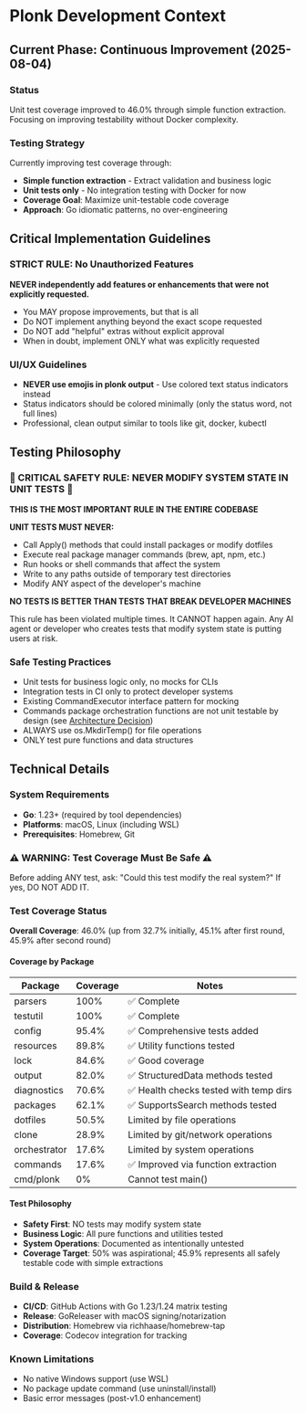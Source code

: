 # Plonk Development Context

## Current Phase: Continuous Improvement (2025-08-04)

### Status
Unit test coverage improved to 46.0% through simple function extraction. Focusing on improving testability without Docker complexity.

### Testing Strategy
Currently improving test coverage through:
- **Simple function extraction** - Extract validation and business logic
- **Unit tests only** - No integration testing with Docker for now
- **Coverage Goal**: Maximize unit-testable code coverage
- **Approach**: Go idiomatic patterns, no over-engineering

## Critical Implementation Guidelines

### STRICT RULE: No Unauthorized Features
**NEVER independently add features or enhancements that were not explicitly requested.**
- You MAY propose improvements, but that is all
- Do NOT implement anything beyond the exact scope requested
- Do NOT add "helpful" extras without explicit approval
- When in doubt, implement ONLY what was explicitly requested

### UI/UX Guidelines
- **NEVER use emojis in plonk output** - Use colored text status indicators instead
- Status indicators should be colored minimally (only the status word, not full lines)
- Professional, clean output similar to tools like git, docker, kubectl

## Testing Philosophy

### 🚨 CRITICAL SAFETY RULE: NEVER MODIFY SYSTEM STATE IN UNIT TESTS 🚨

**THIS IS THE MOST IMPORTANT RULE IN THE ENTIRE CODEBASE**

**UNIT TESTS MUST NEVER:**
- Call Apply() methods that could install packages or modify dotfiles
- Execute real package manager commands (brew, apt, npm, etc.)
- Run hooks or shell commands that affect the system
- Write to any paths outside of temporary test directories
- Modify ANY aspect of the developer's machine

**NO TESTS IS BETTER THAN TESTS THAT BREAK DEVELOPER MACHINES**

This rule has been violated multiple times. It CANNOT happen again. Any AI agent or developer who creates tests that modify system state is putting users at risk.

### Safe Testing Practices
- Unit tests for business logic only, no mocks for CLIs
- Integration tests in CI only to protect developer systems
- Existing CommandExecutor interface pattern for mocking
- Commands package orchestration functions are not unit testable by design (see [Architecture Decision](docs/planning/commands-testing-architecture-decision.md))
- ALWAYS use os.MkdirTemp() for file operations
- ONLY test pure functions and data structures

## Technical Details

### System Requirements
- **Go**: 1.23+ (required by tool dependencies)
- **Platforms**: macOS, Linux (including WSL)
- **Prerequisites**: Homebrew, Git

### ⚠️ WARNING: Test Coverage Must Be Safe ⚠️
Before adding ANY test, ask: "Could this test modify the real system?" If yes, DO NOT ADD IT.

### Test Coverage Status
**Overall Coverage**: 46.0% (up from 32.7% initially, 45.1% after first round, 45.9% after second round)

#### Coverage by Package
| Package | Coverage | Notes |
|---------|----------|-------|
| parsers | 100% | ✅ Complete |
| testutil | 100% | ✅ Complete |
| config | 95.4% | ✅ Comprehensive tests added |
| resources | 89.8% | ✅ Utility functions tested |
| lock | 84.6% | ✅ Good coverage |
| output | 82.0% | ✅ StructuredData methods tested |
| diagnostics | 70.6% | ✅ Health checks tested with temp dirs |
| packages | 62.1% | ✅ SupportsSearch methods tested |
| dotfiles | 50.5% | Limited by file operations |
| clone | 28.9% | Limited by git/network operations |
| orchestrator | 17.6% | Limited by system operations |
| commands | 17.6% | ✅ Improved via function extraction |
| cmd/plonk | 0% | Cannot test main() |

#### Test Philosophy
- **Safety First**: NO tests may modify system state
- **Business Logic**: All pure functions and utilities tested
- **System Operations**: Documented as intentionally untested
- **Coverage Target**: 50% was aspirational; 45.9% represents all safely testable code with simple extractions

### Build & Release
- **CI/CD**: GitHub Actions with Go 1.23/1.24 matrix testing
- **Release**: GoReleaser with macOS signing/notarization
- **Distribution**: Homebrew via richhaase/homebrew-tap
- **Coverage**: Codecov integration for tracking

### Known Limitations
- No native Windows support (use WSL)
- No package update command (use uninstall/install)
- Basic error messages (post-v1.0 enhancement)
